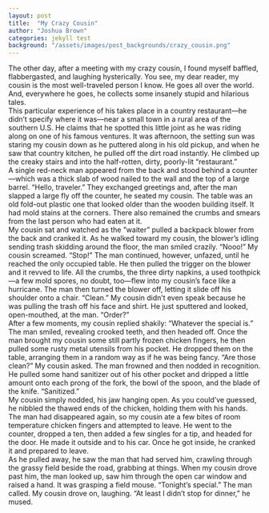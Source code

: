 ```yaml
---
layout: post
title:  "My Crazy Cousin"
author: "Joshua Brown"
categories: jekyll test
background: "/assets/images/post_backgrounds/crazy_cousin.png"
---
```

The other day, after a meeting with my crazy cousin, I found myself baffled, flabbergasted, and laughing hysterically. You see, my dear reader, my cousin is the most well-traveled person I know. He goes all over the world. And, everywhere he goes, he collects some insanely stupid and hilarious tales.   
This particular experience of his takes place in a country restaurant—he didn’t specify where it was—near a small town in a rural area of the southern U.S. He claims that he spotted this little joint as he was riding along on one of his famous ventures. It was afternoon, the setting sun was staring my cousin down as he puttered along in his old pickup, and when he saw that country kitchen, he pulled off the dirt road instantly. He climbed up the creaky stairs and into the half-rotten, dirty, poorly-lit “restaurant.”  
A single red-neck man appeared from the back and stood behind a counter—which was a thick slab of wood nailed to the wall and the top of a large barrel. “Hello, traveler.” They exchanged greetings and, after the man slapped a large fly off the counter, he seated my cousin. The table was an old fold-out plastic one that looked older than the wooden building itself. It had mold stains at the corners. There also remained the crumbs and smears from the last person who had eaten at it.  
My cousin sat and watched as the ”waiter” pulled a backpack blower from the back and cranked it. As he walked toward my cousin, the blower’s idling sending trash skidding around the floor, the man smiled crazily. “Nooo!” My cousin screamed. “Stop!” The man continued, however, unfazed, until he reached the only occupied table. He then pulled the trigger on the blower and it revved to life. All the crumbs, the three dirty napkins, a used toothpick—a few mold spores, no doubt, too—flew into my cousin’s face like a hurricane. The man then turned the blower off, letting it slide off his shoulder onto a chair. “Clean.” My cousin didn’t even speak because he was pulling the trash off his face and shirt. He just sputtered and looked, open-mouthed, at the man. “Order?”  
After a few moments, my cousin replied shakily: “Whatever the special is.” The man smiled, revealing crooked teeth, and then headed off. Once the man brought my cousin some still partly frozen chicken fingers, he then pulled some rusty metal utensils from his pocket. He dropped them on the table, arranging them in a random way as if he was being fancy. “Are those clean?” My cousin asked. The man frowned and then nodded in recognition. He pulled some hand sanitizer out of his other pocket and dripped a little amount onto each prong of the fork, the bowl of the spoon, and the blade of the knife. “Sanitized.”  
My cousin simply nodded, his jaw hanging open. As you could’ve guessed, he nibbled the thawed ends of the chicken, holding them with his hands. The man had disappeared again, so my cousin ate a few bites of room temperature chicken fingers and attempted to leave. He went to the counter, dropped a ten, then added a few singles for a tip, and headed for the door. He made it outside and to his car. Once he got inside, he cranked it and prepared to leave.  
As he pulled away, he saw the man that had served him, crawling through the grassy field beside the road, grabbing at things. When my cousin drove past him, the man looked up, saw him through the open car window and raised a hand. It was grasping a field mouse. “Tonight’s special.” The man called. My cousin drove on, laughing. “At least I didn’t stop for dinner,” he mused.